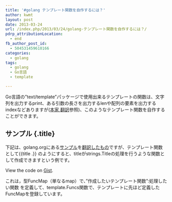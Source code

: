 ```yaml
---
title: '#golang テンプレート関数を自作するには？'
author: kwmt
layout: post
date: 2013-03-24
url: /index.php/2013/03/24/golang-テンプレート関数を自作するには？/
pdrp_attributionLocation:
  - end
fb_author_post_id:
  - 504531459610166
categories:
  - golang
tags:
  - golang
  - Go言語
  - template

---
```

Go言語の&#8221;text/template&#8221;パッケージで使用出来るテンプレートの関数は、文字列を出力するprint、ある引数の長さを出力するlenや配列の要素を出力するindexなどありますが([本家][1],[翻訳][2]参照)、このようなテンプレート関数を自作することができます。 

## サンプル {.title}

下記は、golang.orgにある[サンプル][3]を[翻訳したもの][4]ですが、テンプレート関数として{{title .}} のようにすると、titleがstrings.Titleの処理を行うような関数として作成できますという例です。 

<div class="oembed-gist">
  <noscript>
    View the code on <a href="https://gist.github.com/kwmt/5230072">Gist</a>.
  </noscript>
</div>

これは，型FuncMap（単なるmap）で、&#8221;作成したいテンプレート関数&#8221;:処理したい関数 を定義して、template.Funcs関数で、テンプレートに先ほど定義したFuncMapを登録しています。

 [1]: http://golang.org/pkg/text/template/#hdr-Functions
 [2]: https://github.com/kwmt/golangwiki/blob/master/pkg/text/template/template.md#functions
 [3]: http://golang.org/pkg/text/template/#example_Template_func
 [4]: https://github.com/kwmt/golangwiki/blob/master/src/pkg/text/template/exampletemplate_func.go